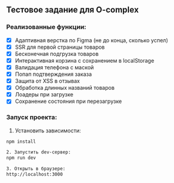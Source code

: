 ## Тестовое задание для O-complex

### Реализованные функции:
- [x] Адаптивная верстка по Figma (не до конца, сколько успел)
- [x] SSR для первой страницы товаров
- [x] Бесконечная подгрузка товаров
- [x] Интерактивная корзина с сохранением в localStorage
- [x] Валидация телефона с маской
- [x] Попап подтверждения заказа
- [x] Защита от XSS в отзывах
- [x] Обработка длинных названий товаров
- [x] Лоадеры при загрузке
- [x] Сохранение состояния при перезагрузке

### Запуск проекта:
1. Установить зависимости:
```bash
npm install

2. Запустить dev-сервер:
npm run dev

3. Открыть в браузере:
http://localhost:3000
